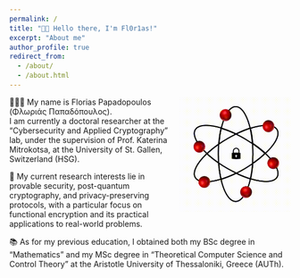 ```yaml
---
permalink: /
title: "👋🏼 Hello there, I'm Fl0r1as!"
excerpt: "About me"
author_profile: true
redirect_from: 
  - /about/
  - /about.html
---
```


<div style="float: right; margin-left: 6px;">
  <img src="./images/gif_one.gif" alt="GIF" width="200">
</div>

👨🏻‍💻 My name is Florias Papadopoulos (Φλωριάς Παπαδόπουλος). <br>
I am currently a doctoral researcher at the “Cybersecurity and Applied Cryptography” lab, under the supervision of Prof. Katerina Mitrokotsa, at the University of St. Gallen, Switzerland (HSG).

🔬 My current research interests lie in provable security, post-quantum cryptography, and privacy-preserving protocols, with a particular focus on functional encryption and its practical applications to real-world problems.

📚 As for my previous education, I obtained both my BSc degree in “Mathematics” and my MSc degree in “Theoretical Computer Science and Control Theory” at the Aristotle University of Thessaloniki, Greece (AUTh).
